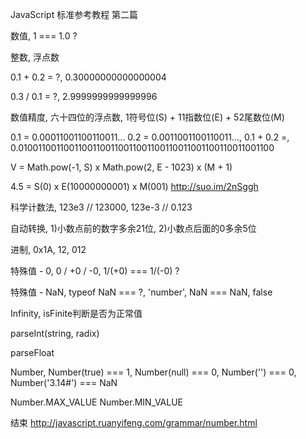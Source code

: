 JavaScript
标准参考教程
第二篇

数值,
1 === 1.0 ?

整数,
浮点数

0.1 + 0.2 = ?,
0.30000000000000004

0.3 / 0.1 = ?,
2.9999999999999996

数值精度,
六十四位的浮点数,
1符号位(S) + 11指数位(E) + 52尾数位(M)

0.1 = 0.00011001100110011...
0.2 = 0.0011001100110011...,
0.1 + 0.2 =,
0.01001100110011001100110011001100110011001100110011001100

V = Math.pow(-1, S) x Math.pow(2, E - 1023) x (M + 1)

4.5 = S(0) x E(10000000001) x M(001)
http://suo.im/2nSggh

科学计数法,
123e3 // 123000,
123e-3 // 0.123

自动转换,
1)小数点前的数字多余21位,
2)小数点后面的0多余5位

进制,
0x1A,
12,
012

特殊值 - 0,
0 / +0 / -0,
1/(+0) === 1/(-0) ?

特殊值 - NaN,
typeof NaN === ?,
'number',
NaN === NaN,
false

Infinity,
isFinite判断是否为正常值

parseInt(string, radix)

parseFloat

Number,
Number(true) === 1,
Number(null) === 0,
Number('')   === 0,
Number('3.14#') === NaN

Number.MAX_VALUE
Number.MIN_VALUE

结束
http://javascript.ruanyifeng.com/grammar/number.html
